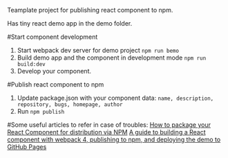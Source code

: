 Teamplate project for publishing react component to npm.

Has tiny react demo app in the demo folder.

#Start component development
1. Start webpack dev server for demo project `npm run bemo`
2. Build demo app and the component in development mode `npm run build:dev`
3. Develop your component.

#Publish react component to npm
1. Update package.json with your component data: `name, description, repository, bugs, homepage, author`
2. Run `npm publish`

#Some useful articles to refer in case of troubles:
[How to package your React Component for distribution via NPM](https://itnext.io/how-to-package-your-react-component-for-distribution-via-npm-d32d4bf71b4f)
[A guide to building a React component with webpack 4, publishing to npm, and deploying the demo to GitHub Pages](https://medium.com/dailyjs/building-a-react-component-with-webpack-publish-to-npm-deploy-to-github-guide-6927f60b3220)
